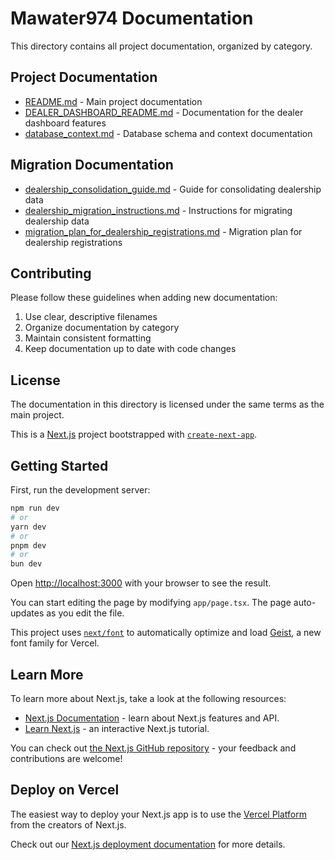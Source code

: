 # Mawater974 Documentation

This directory contains all project documentation, organized by category.

## Project Documentation

- [README.md](README.md) - Main project documentation
- [DEALER_DASHBOARD_README.md](DEALER_DASHBOARD_README.md) - Documentation for the dealer dashboard features
- [database_context.md](database_context.md) - Database schema and context documentation

## Migration Documentation

- [dealership_consolidation_guide.md](dealership_consolidation_guide.md) - Guide for consolidating dealership data
- [dealership_migration_instructions.md](dealership_migration_instructions.md) - Instructions for migrating dealership data
- [migration_plan_for_dealership_registrations.md](migration_plan_for_dealership_registrations.md) - Migration plan for dealership registrations

## Contributing

Please follow these guidelines when adding new documentation:
1. Use clear, descriptive filenames
2. Organize documentation by category
3. Maintain consistent formatting
4. Keep documentation up to date with code changes

## License

The documentation in this directory is licensed under the same terms as the main project.

This is a [Next.js](https://nextjs.org) project bootstrapped with [`create-next-app`](https://nextjs.org/docs/app/api-reference/cli/create-next-app).

## Getting Started

First, run the development server:

```bash
npm run dev
# or
yarn dev
# or
pnpm dev
# or
bun dev
```

Open [http://localhost:3000](http://localhost:3000) with your browser to see the result.

You can start editing the page by modifying `app/page.tsx`. The page auto-updates as you edit the file.

This project uses [`next/font`](https://nextjs.org/docs/app/building-your-application/optimizing/fonts) to automatically optimize and load [Geist](https://vercel.com/font), a new font family for Vercel.

## Learn More

To learn more about Next.js, take a look at the following resources:

- [Next.js Documentation](https://nextjs.org/docs) - learn about Next.js features and API.
- [Learn Next.js](https://nextjs.org/learn) - an interactive Next.js tutorial.

You can check out [the Next.js GitHub repository](https://github.com/vercel/next.js) - your feedback and contributions are welcome!

## Deploy on Vercel

The easiest way to deploy your Next.js app is to use the [Vercel Platform](https://vercel.com/new?utm_medium=default-template&filter=next.js&utm_source=create-next-app&utm_campaign=create-next-app-readme) from the creators of Next.js.

Check out our [Next.js deployment documentation](https://nextjs.org/docs/app/building-your-application/deploying) for more details.
